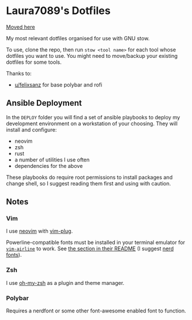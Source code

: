 # Laura7089's Dotfiles

[Moved here](https://git.edjoduf.co.uk/laura/dotfiles)

My most relevant dotfiles organised for use with GNU stow.

To use, clone the repo, then run `stow <tool name>` for each tool whose dotfiles you want to use.
You might need to move/backup your existing dotfiles for some tools.

Thanks to:
- [u/felixsanz](https://www.reddit.com/r/unixporn/comments/69008j/i3gaps_1984/) for base polybar and rofi

## Ansible Deployment

In the `DEPLOY` folder you will find a set of ansible playbooks to deploy my development environment on a workstation of your choosing.
They will install and configure:

- neovim
- zsh
- rust
- a number of utilities I use often
- dependencies for the above

These playbooks do require root permissions to install packages and change shell, so I suggest reading them first and using with caution.

## Notes

### Vim

I use [neovim](https://github.com/neovim/neovim) with [vim-plug](https://github.com/junegunn/vim-plug).

Powerline-compatible fonts must be installed in your terminal emulator for [`vim-airline`](https://github.com/vim-airline/vim-airline) to work.
See [the section in their README](https://github.com/vim-airline/vim-airline#integrating-with-powerline-fonts) (I suggest [nerd fonts](https://www.nerdfonts.com/)).

### Zsh

I use [oh-my-zsh](https://github.com/robbyrussell/oh-my-zsh) as a plugin and theme manager.

### Polybar

Requires a nerdfont or some other font-awesome enabled font to function.
